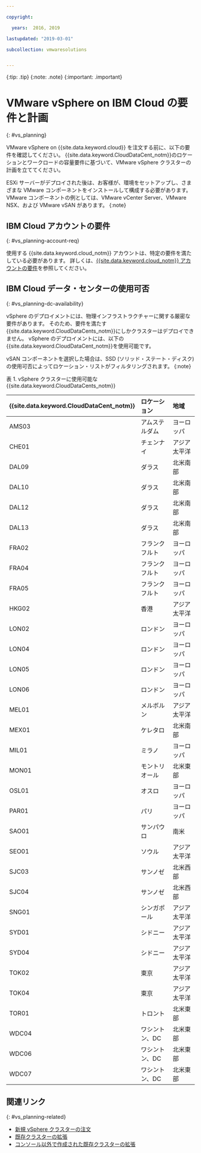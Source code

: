 ```yaml
---

copyright:

  years:  2016, 2019

lastupdated: "2019-03-01"

subcollection: vmwaresolutions


---
```


{:tip: .tip}
{:note: .note}
{:important: .important}

# VMware vSphere on IBM Cloud の要件と計画
{: #vs_planning}

VMware vSphere on {{site.data.keyword.cloud}} を注文する前に、以下の要件を確認してください。 {{site.data.keyword.CloudDataCent_notm}}のロケーションとワークロードの容量要件に基づいて、VMware vSphere クラスターの計画を立ててください。

ESXi サーバーがデプロイされた後は、お客様が、環境をセットアップし、さまざまな VMware コンポーネントをインストールして構成する必要があります。 VMware コンポーネントの例としては、VMware vCenter Server、VMware NSX、および VMware vSAN があります。
{:note}

## IBM Cloud アカウントの要件
{: #vs_planning-account-req}

使用する {{site.data.keyword.cloud_notm}} アカウントは、特定の要件を満たしている必要があります。 詳しくは、[{{site.data.keyword.cloud_notm}} アカウントの要件](/docs/services/vmwaresolutions/vmonic?topic=vmware-solutions-slaccountrequirement)を参照してください。

## IBM Cloud データ・センターの使用可否
{: #vs_planning-dc-availability}

vSphere のデプロイメントには、物理インフラストラクチャーに関する厳密な要件があります。 そのため、要件を満たす {{site.data.keyword.CloudDataCents_notm}}にしかクラスターはデプロイできません。 vSphere のデプロイメントには、以下の {{site.data.keyword.CloudDataCent_notm}}を使用可能です。

vSAN コンポーネントを選択した場合は、SSD (ソリッド・ステート・ディスク) の使用可否によってロケーション・リストがフィルタリングされます。
{:note}

表 1. vSphere クラスターに使用可能な {{site.data.keyword.CloudDataCents_notm}}

| {{site.data.keyword.CloudDataCent_notm}} | ロケーション | 地域 |
|:----------------------|:---------|:---------------|
| AMS03 | アムステルダム | ヨーロッパ |
| CHE01 | チェンナイ | アジア太平洋 |
| DAL09 | ダラス | 北米南部 |
| DAL10 | ダラス | 北米南部 |
| DAL12 | ダラス | 北米南部 |
| DAL13 | ダラス | 北米南部 |
| FRA02 | フランクフルト | ヨーロッパ |
| FRA04 | フランクフルト | ヨーロッパ |
| FRA05 | フランクフルト | ヨーロッパ |
| HKG02 | 香港 | アジア太平洋 |
| LON02 | ロンドン | ヨーロッパ |
| LON04 | ロンドン | ヨーロッパ |
| LON05 | ロンドン | ヨーロッパ |
| LON06 | ロンドン | ヨーロッパ |
| MEL01 | メルボルン | アジア太平洋 |
| MEX01 | ケレタロ | 北米南部 |
| MIL01 | ミラノ | ヨーロッパ |
| MON01 | モントリオール | 北米東部 |
| OSL01 | オスロ | ヨーロッパ |
| PAR01 | パリ | ヨーロッパ |
| SAO01 | サンパウロ | 南米 |
| SEO01 | ソウル | アジア太平洋 |
| SJC03 | サンノゼ | 北米西部 |
| SJC04 | サンノゼ | 北米西部 |
| SNG01 | シンガポール | アジア太平洋 |
| SYD01 | シドニー | アジア太平洋 |
| SYD04 | シドニー | アジア太平洋 |
| TOK02 | 東京 | アジア太平洋 |
| TOK04 | 東京 | アジア太平洋 |
| TOR01 | トロント | 北米東部 |
| WDC04 | ワシントン、DC | 北米東部 |
| WDC06 | ワシントン、DC | 北米東部 |
| WDC07 | ワシントン、DC | 北米東部 |

## 関連リンク
{: #vs_planning-related}

* [新規 vSphere クラスターの注文](/docs/services/vmwaresolutions/vsphere?topic=vmware-solutions-vs_orderinginstances)
* [既存クラスターの拡張](/docs/services/vmwaresolutions/vsphere?topic=vmware-solutions-vs_scalingexistingclusters)
* [コンソール以外で作成された既存クラスターの拡張](/docs/services/vmwaresolutions/vsphere?topic=vmware-solutions-vs_orderingforclustersoutside)
